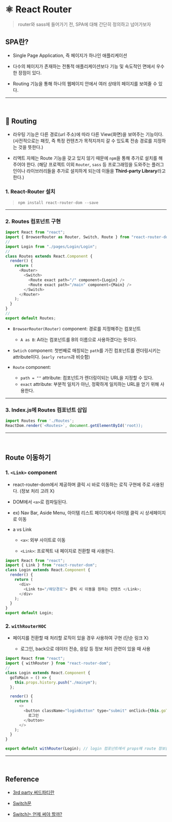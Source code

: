 # ⚛ React Router

> router와 sass에 들어가기 전, SPA에 대해 간단히 정의하고 넘어가보자

## SPA란?

- Single Page Application, 즉 페이지가 하나인 애플리케이션

- 다수의 페이지가 존재하는 전통적 애플리케이션보다 기능 및 속도적인 면에서 우수한 장점이 있다.
- Routing 기능을 통해 하나의 웹페이지 안에서 여러 상태의 페이지를 보여줄 수 있다.

---

<br/>

## 🚓 Routing

- 라우팅 기능은 다른 경로(url 주소)에 따라 다른 View(화면)을 보여주는 기능이다. (사전적으로는 패킷, 즉 특정 컨텐츠가 목적지까지 갈 수 있도록 전송 경로를 지정하는 것을 뜻한다.)

- 리액트 자체는 Route 기능을 갖고 있지 않기 때문에 `npm`을 통해 추가로 설치를 해주어야 한다. (해당 프로젝트 이외 `Router`, `sass` 등 프로그래밍을 도와주는 플러그인이나 라이브러리들을 추가로 설치하게 되는데 이들을 **Third-party Library**라고 한다.)

### 1. React-Router 설치

> `npm install react-router-dom --save`

---

### 2. Routes 컴포넌트 구현

>

```javascript
import React from "react";
import { BrowserRouter as Router, Switch, Route } from "react-router-dom";
//
import Login from "./pages/Login/Login";
//
class Routes extends React.Component {
  render() {
    return (
      <Router>
        <Switch>
          <Route exact path="/" component={Login} />
          <Route exact path="/main" component={Main} />
        </Switch>
      </Router>
    );
  }
}
//
export default Routes;
```

- `BrowserRouter(Router)` component: 경로를 지정해주는 컴포넌트

  - `A as B`: A라는 컴포넌트를 B의 이름으로 사용하겠다는 뜻이다.

- `Swtich` component: 첫번째로 매칭되는 `path`를 가진 컴포넌트를 렌더링시키는 attribute이다. (`early return`과 비슷함)

- `Route` component:

  - `path = ""` attribute: 컴포넌트가 렌더링이되는 URL을 지정할 수 있다.
  - `exact` attribute: 부분적 일치가 아닌, 정확하게 일치하는 URL을 얻기 위해 사용한다.

---

### 3. Index.js에 Routes 컴포넌트 삽입

>

```javascript
import Routes from './Routes';
ReactDom.render(`<Routes>`, document.getElementById('root));
```

---

<br/>

## Route 이동하기

### 1. `<Link>` component

- react-router-dom에서 제공하며 클릭 시 바로 이동하는 로직 구현에 주로 사용된다. (정보 처리 고려 X)

- DOM에서 `<a>`로 컴파일된다.

- ex) Nav Bar, Aside Menu, 아이템 리스트 페이지에서 아이템 클릭 시 상세페이지로 이동

- a vs Link

  - `<a>`: 외부 사이트로 이동

  - `<Link>`: 프로젝트 내 페이지로 전환할 때 사용한다.

>

```javascript
import React from "react";
import { Link } from "react-router-dom";
class Login extends React.Component {
  render() {
    return (
      <div>
        <Link to="/해당경로"> 클릭 시 이동을 원하는 컨텐츠 </Link>;
      </div>
    );
  }
}
export default Login;
```

### 2. `withRouterHOC`

- 페이지를 전환할 때 처리할 로직이 있을 경우 사용하여 구현 (단순 링크 X)

  - 로그인, back으로 데이터 전송, 응답 등 정보 처리 관련이 있을 때 사용

>

```javascript
import React from "react";
import { withRouter } from "react-router-dom";
//
class Login extends React.Component {
  goToMain = () => {
    this.props.history.push("./mainym");
  };

  render() {
    return (
      <>
        <button className="loginButton" type="submit" onClick={this.goToMain}>
          로그인
        </button>
      </>
    );
  }
}

export default withRouter(Login); // login 컴포넌트에서 props에 route 정보를 받으려면 export하는 컴포넌트에 withRouter로 감싸주어야 한다.
```

---

<br/>

## Reference

- [3rd party 써드파티란](https://vivabin.tistory.com/2)

- [Switch문](https://velog.io/@ees238/React-Switch%EB%AC%B8)

- [Switch는 언제 써야 할까?](https://baeharam.netlify.app/posts/react/why-switch-is-needed)
